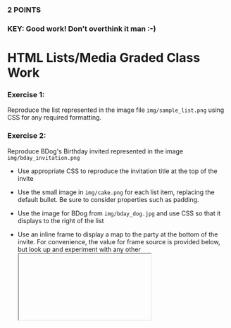 ### 2 POINTS
### KEY: Good work! Don't overthink it man :-)

# HTML Lists/Media Graded Class Work

### Exercise 1:
Reproduce the list represented in the image file ```img/sample_list.png``` using CSS for any required formatting.

### Exercise 2:
Reproduce BDog's Birthday invited represented in the image ```img/bday_invitation.png```

* Use appropriate CSS to reproduce the invitation title at the top of the invite

* Use the small image in ```img/cake.png``` for each list item, replacing the default bullet. Be sure to consider properties such as padding.

* Use the image for BDog from ```img/bday_dog.jpg``` and use CSS so that it displays to the right of the list

* Use an inline frame to display a map to the party at the bottom of the invite. For convenience, the value for frame source is provided below, but look up and experiment with any other <iframe> element attributes as needed.

```"https://maps.google.com/maps?width=100%&amp;height=400&amp;hl=en&amp;coord=35.15222195, -90.0151935387112&amp;q=1350%20Concourse%20Avenue%2C%20Memphis%2C%20TN%2038104+(Concorse)&amp;ie=UTF8&amp;t=&amp;z=14&amp;iwloc=B&amp;output=embed"```


